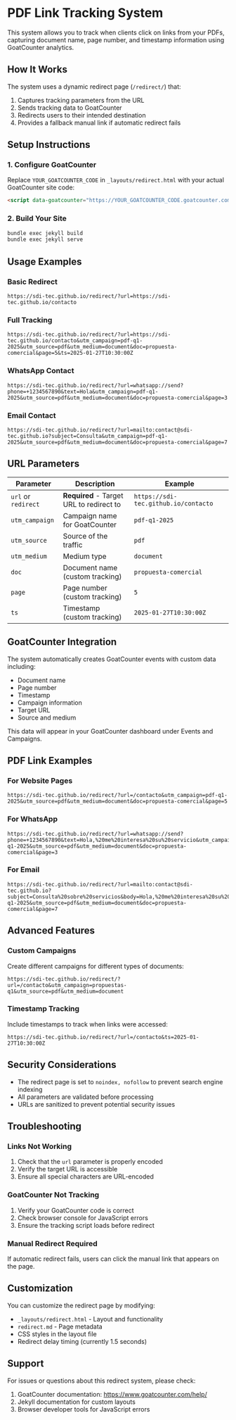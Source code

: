 # PDF Link Tracking System

This system allows you to track when clients click on links from your PDFs, capturing document name, page number, and timestamp information using GoatCounter analytics.

## How It Works

The system uses a dynamic redirect page (`/redirect/`) that:
1. Captures tracking parameters from the URL
2. Sends tracking data to GoatCounter
3. Redirects users to their intended destination
4. Provides a fallback manual link if automatic redirect fails

## Setup Instructions

### 1. Configure GoatCounter

Replace `YOUR_GOATCOUNTER_CODE` in `_layouts/redirect.html` with your actual GoatCounter site code:

```html
<script data-goatcounter="https://YOUR_GOATCOUNTER_CODE.goatcounter.com/count" async src="//gc.zgo.at/count.js"></script>
```

### 2. Build Your Site

```bash
bundle exec jekyll build
bundle exec jekyll serve
```

## Usage Examples

### Basic Redirect

```
https://sdi-tec.github.io/redirect/?url=https://sdi-tec.github.io/contacto
```

### Full Tracking

```
https://sdi-tec.github.io/redirect/?url=https://sdi-tec.github.io/contacto&utm_campaign=pdf-q1-2025&utm_source=pdf&utm_medium=document&doc=propuesta-comercial&page=5&ts=2025-01-27T10:30:00Z
```

### WhatsApp Contact

```
https://sdi-tec.github.io/redirect/?url=whatsapp://send?phone=+1234567890&text=Hola&utm_campaign=pdf-q1-2025&utm_source=pdf&utm_medium=document&doc=propuesta-comercial&page=3
```

### Email Contact

```
https://sdi-tec.github.io/redirect/?url=mailto:contact@sdi-tec.github.io?subject=Consulta&utm_campaign=pdf-q1-2025&utm_source=pdf&utm_medium=document&doc=propuesta-comercial&page=7
```

## URL Parameters

| Parameter | Description | Example |
|-----------|-------------|---------|
| `url` or `redirect` | **Required** - Target URL to redirect to | `https://sdi-tec.github.io/contacto` |
| `utm_campaign` | Campaign name for GoatCounter | `pdf-q1-2025` |
| `utm_source` | Source of the traffic | `pdf` |
| `utm_medium` | Medium type | `document` |
| `doc` | Document name (custom tracking) | `propuesta-comercial` |
| `page` | Page number (custom tracking) | `5` |
| `ts` | Timestamp (custom tracking) | `2025-01-27T10:30:00Z` |

## GoatCounter Integration

The system automatically creates GoatCounter events with custom data including:
- Document name
- Page number
- Timestamp
- Campaign information
- Target URL
- Source and medium

This data will appear in your GoatCounter dashboard under Events and Campaigns.

## PDF Link Examples

### For Website Pages
```
https://sdi-tec.github.io/redirect/?url=/contacto&utm_campaign=pdf-q1-2025&utm_source=pdf&utm_medium=document&doc=propuesta-comercial&page=5
```

### For WhatsApp
```
https://sdi-tec.github.io/redirect/?url=whatsapp://send?phone=+1234567890&text=Hola,%20me%20interesa%20su%20servicio&utm_campaign=pdf-q1-2025&utm_source=pdf&utm_medium=document&doc=propuesta-comercial&page=3
```

### For Email
```
https://sdi-tec.github.io/redirect/?url=mailto:contact@sdi-tec.github.io?subject=Consulta%20sobre%20servicios&body=Hola,%20me%20interesa%20su%20servicio&utm_campaign=pdf-q1-2025&utm_source=pdf&utm_medium=document&doc=propuesta-comercial&page=7
```

## Advanced Features

### Custom Campaigns
Create different campaigns for different types of documents:

```
https://sdi-tec.github.io/redirect/?url=/contacto&utm_campaign=propuestas-q1&utm_source=pdf&utm_medium=document
```

### Timestamp Tracking
Include timestamps to track when links were accessed:

```
https://sdi-tec.github.io/redirect/?url=/contacto&ts=2025-01-27T10:30:00Z
```

## Security Considerations

- The redirect page is set to `noindex, nofollow` to prevent search engine indexing
- All parameters are validated before processing
- URLs are sanitized to prevent potential security issues

## Troubleshooting

### Links Not Working
1. Check that the `url` parameter is properly encoded
2. Verify the target URL is accessible
3. Ensure all special characters are URL-encoded

### GoatCounter Not Tracking
1. Verify your GoatCounter code is correct
2. Check browser console for JavaScript errors
3. Ensure the tracking script loads before redirect

### Manual Redirect Required
If automatic redirect fails, users can click the manual link that appears on the page.

## Customization

You can customize the redirect page by modifying:
- `_layouts/redirect.html` - Layout and functionality
- `redirect.md` - Page metadata
- CSS styles in the layout file
- Redirect delay timing (currently 1.5 seconds)

## Support

For issues or questions about this redirect system, please check:
1. GoatCounter documentation: https://www.goatcounter.com/help/
2. Jekyll documentation for custom layouts
3. Browser developer tools for JavaScript errors
